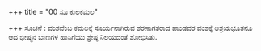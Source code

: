 +++
title = "00 ಸೂ ಕುಲಕಮಲ"

+++
ಸೂಚನೆ : ವಂಶವೆಂಬ ಕಮಲಕ್ಕೆ ಸೂರ್ಯನಾಗಿರುವ ಶರಣಾಗತರಾದ ಪಾಂಡವರ ವಂಶಕ್ಕೆ ಆಶ್ರಯಭೂತನೂ ಆದ ಭೀಷ್ಮನ ಬಾಣಗಳ ಹಾಸಿಗೆಯು ಶ್ರೇಷ್ಠ ನಿಲಯದಂತೆ ಶೋಭಿಸಿತು.